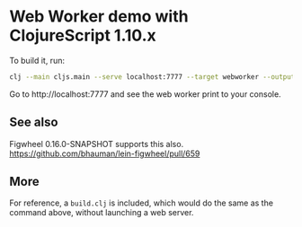 # Web Worker demo with ClojureScript 1.10.x

To build it, run:

```bash
clj --main cljs.main --serve localhost:7777 --target webworker --output-to mywebworker.js --compile mywebworker.core
```

Go to http://localhost:7777 and see the web worker print to your console.

## See also

Figwheel 0.16.0-SNAPSHOT supports this also. https://github.com/bhauman/lein-figwheel/pull/659 

## More

For reference, a `build.clj` is included, which would do the same as the command above, without launching a web server.
